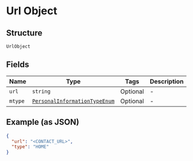 
# Url Object

## Structure

`UrlObject`

## Fields

| Name | Type | Tags | Description |
|  --- | --- | --- | --- |
| `url` | `string` | Optional | - |
| `mtype` | [`PersonalInformationTypeEnum`](../../doc/models/personal-information-type-enum.md) | Optional | - |

## Example (as JSON)

```json
{
  "url": "<CONTACT_URL>",
  "type": "HOME"
}
```

